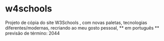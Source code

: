 # w4schools
 Projeto de cópia do site W3Schools , com novas paletas, tecnologias diferentes/modernas, recriando ao meu gosto pessoal, ** em português ** 
 previsão de término: 2044
